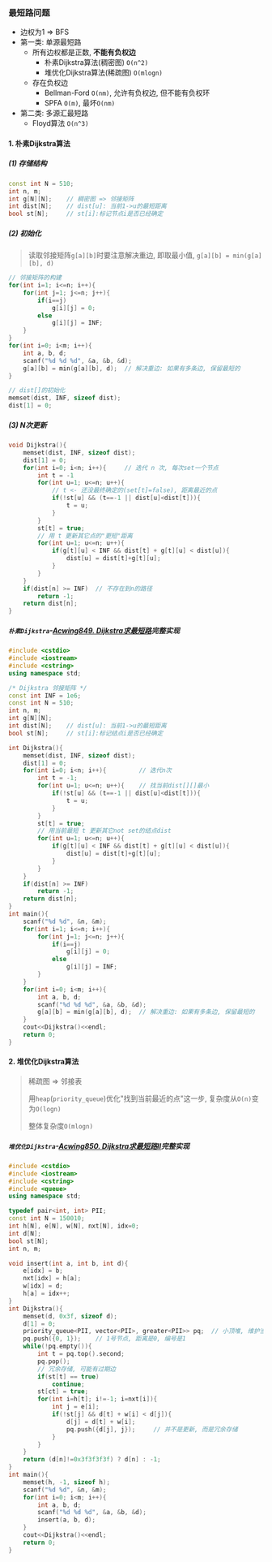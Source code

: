 ### 最短路问题
- 边权为1 => BFS
- 第一类: 单源最短路
  - 所有边权都是正数, **不能有负权边**
      - 朴素Dijkstra算法(稠密图)  `O(n^2)`
      - 堆优化Dijkstra算法(稀疏图)  `O(mlogn)`
  - 存在负权边
      - Bellman-Ford  `O(nm)`, 允许有负权边, 但不能有负权环
      - SPFA  `O(m)`, 最坏`O(nm)`
- 第二类: 多源汇最短路
  - Floyd算法  `O(n^3)`


#### 1. 朴素Dijkstra算法
##### (1) 存储结构

```CPP
const int N = 510;
int n, m;
int g[N][N];    // 稠密图 => 邻接矩阵
int dist[N];    // dist[u]: 当前1->u的最短距离
bool st[N];     // st[i]:标记节点i是否已经确定
```

##### (2) 初始化
> 读取邻接矩阵`g[a][b]`时要注意解决重边, 即取最小值, `g[a][b] = min(g[a][b], d)`
> 
```CPP
// 邻接矩阵的构建
for(int i=1; i<=n; i++){
    for(int j=1; j<=n; j++){
        if(i==j)
            g[i][j] = 0;
        else
            g[i][j] = INF;
    }
}
for(int i=0; i<m; i++){
    int a, b, d;
    scanf("%d %d %d", &a, &b, &d);
    g[a][b] = min(g[a][b], d);  // 解决重边: 如果有多条边, 保留最短的
}
```

```CPP
// dist[]的初始化
memset(dist, INF, sizeof dist);
dist[1] = 0;
```

##### (3) N次更新

```CPP
void Dijkstra(){
    memset(dist, INF, sizeof dist);
    dist[1] = 0;
    for(int i=0; i<n; i++){     // 迭代 n 次, 每次set一个节点
        int t = -1
        for(int u=1; u<=n; u++){
            // t <- 还没最终确定的(set[t]=false), 距离最近的点
            if(!st[u] && (t==-1 || dist[u]<dist[t])){
                t = u;
            }
        }
        st[t] = true;
        // 用 t 更新其它点的"更短"距离
        for(int u=1; u<=n; u++){
            if(g[t][u] < INF && dist[t] + g[t][u] < dist[u]){
                dist[u] = dist[t]+g[t][u];
            }
        }
    }
    if(dist[n] >= INF)  // 不存在到n的路径
        return -1;
    return dist[n];
}
```

##### `朴素Dijkstra`-[Acwing849. Dijkstra求最短路](/acwing/Section%203/6_%E6%9C%B4%E7%B4%A0Dijkstra%E6%B1%82%E6%9C%80%E7%9F%AD%E8%B7%AF.cpp)完整实现

```CPP
#include <cstdio>
#include <iostream>
#include <cstring>
using namespace std;

/* Dijkstra 邻接矩阵 */
const int INF = 1e6;
const int N = 510;
int n, m;
int g[N][N];
int dist[N];    // dist[u]: 当前1->u的最短距离
bool st[N];     // st[i]:标记结点i是否已经确定

int Dijkstra(){
    memset(dist, INF, sizeof dist);
    dist[1] = 0;
    for(int i=0; i<n; i++){         // 迭代n次
        int t = -1;
        for(int u=1; u<=n; u++){    // 找当前dist[][]最小
            if(!st[u] && (t==-1 || dist[u]<dist[t])){
                t = u;
            }
        }
        st[t] = true;
        // 用当前最短 t 更新其它not set的结点dist
        for(int u=1; u<=n; u++){
            if(g[t][u] < INF && dist[t] + g[t][u] < dist[u]){
                dist[u] = dist[t]+g[t][u];
            }
        }
    }
    if(dist[n] >= INF)
        return -1;
    return dist[n];
}
int main(){
    scanf("%d %d", &n, &m);
    for(int i=1; i<=n; i++){
        for(int j=1; j<=n; j++){
            if(i==j)
                g[i][j] = 0;
            else
                g[i][j] = INF;
        }
    }
    for(int i=0; i<m; i++){
        int a, b, d;
        scanf("%d %d %d", &a, &b, &d);
        g[a][b] = min(g[a][b], d);  // 解决重边: 如果有多条边, 保留最短的
    }
    cout<<Dijkstra()<<endl;
    return 0;
}
```


#### 2. 堆优化Dijkstra算法
> 稀疏图 => 邻接表
> 
> 用`heap`(`priority_queue`)优化"找到当前最近的点"这一步, 复杂度从`O(n)`变为`O(logn)`
> 
> 整体复杂度`O(mlogn)`

##### `堆优化Dijkstra`-[Acwing850. Dijkstra求最短路II](/acwing/Section%203/6_%E5%A0%86%E4%BC%98%E5%8C%96Dijkstra%E6%B1%82%E6%9C%80%E7%9F%AD%E8%B7%AF.cpp)完整实现

```CPP
#include <cstdio>
#include <iostream>
#include <cstring>
#include <queue>
using namespace std;

typedef pair<int, int> PII;
const int N = 150010;
int h[N], e[N], w[N], nxt[N], idx=0;
int d[N];
bool st[N];
int n, m;

void insert(int a, int b, int d){
    e[idx] = b;
    nxt[idx] = h[a];
    w[idx] = d;
    h[a] = idx++;
}
int Dijkstra(){
    memset(d, 0x3f, sizeof d);
    d[1] = 0;
    priority_queue<PII, vector<PII>, greater<PII>> pq;  // 小顶堆, 维护当前最小dist[]及其编号
    pq.push({0, 1});    // 1号节点, 距离是0, 编号是1
    while(!pq.empty()){
        int t = pq.top().second;
        pq.pop();
        // 冗余存储, 可能有过期边
        if(st[t] == true)
            continue;
        st[ct] = true;
        for(int i=h[t]; i!=-1; i=nxt[i]){
            int j = e[i];
            if(!st[j] && d[t] + w[i] < d[j]){
                d[j] = d[t] + w[i];
                pq.push({d[j], j});     // 并不是更新, 而是冗余存储
            }
        }
    }
    return (d[n]!=0x3f3f3f3f) ? d[n] : -1;
}
int main(){
    memset(h, -1, sizeof h);
    scanf("%d %d", &n, &m);
    for(int i=0; i<m; i++){
        int a, b, d;
        scanf("%d %d %d", &a, &b, &d);
        insert(a, b, d);
    }
    cout<<Dijkstra()<<endl;
    return 0;
}
```